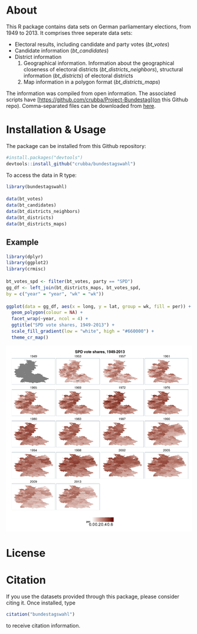 # About
This R package contains data sets on German parliamentary elections, from 1949 to 2013. It comprises three seperate data sets: 

- Electoral results, including candidate and party votes (*bt_votes*)
- Candidate information (*bt_candidates*)
- District information
  1. Geographical information. Information about the geographical closeness of electoral districts (*bt_districts_neighbors*), structural information (*bt_districts*)
  of electoral districts
  2. Map information in a polygon format (*bt_districts_maps*)

The information was compiled from open information. The associated scripts have   [https://github.com/crubba/Project-Bundestag](on this Github repo). Comma-separated files can be downloaded from [here](http://www.christianrubba.com/projects/projects.html#bundestagswahl).

# Installation & Usage
The package can be installed from this Github repository:


```r
#install.packages("devtools")
devtools::install_github("crubba/bundestagswahl")
```

To access the data in R type:


```r
library(bundestagswahl)

data(bt_votes)
data(bt_candidates)
data(bt_districts_neighbors)
data(bt_districts)
data(bt_districts_maps)
```

## Example

```r
library(dplyr)
library(ggplot2)
library(crmisc)

bt_votes_spd <- filter(bt_votes, party == "SPD")
gg_df <- left_join(bt_districts_maps, bt_votes_spd, 
by = c("year" = "year", "wk" = "wk"))

ggplot(data = gg_df, aes(x = long, y = lat, group = wk, fill = per)) + 
  geom_polygon(colour = NA) + 
  facet_wrap(~year, ncol = 4) +
  ggtitle("SPD vote shares, 1949-2013") +
  scale_fill_gradient(low = "white", high = "#660000") +
  theme_cr_map()
```

![](README_files/figure-html/unnamed-chunk-3-1.png) 


# License

# Citation
If you use the datasets provided through this package, please consider citing it. Once installed, type


```r
citation("bundestagswahl")
```

to receive citation information.

